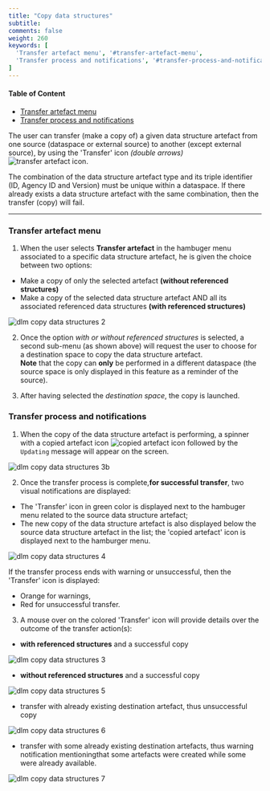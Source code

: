```yaml
---
title: "Copy data structures"
subtitle: 
comments: false
weight: 260
keywords: [
  'Transfer artefact menu', '#transfer-artefact-menu',
  'Transfer process and notifications', '#transfer-process-and-notifications',
]
---
```


#### Table of Content
- [Transfer artefact menu](#transfer-artefact-menu)
- [Transfer process and notifications](#transfer-process-and-notifications)

The user can transfer (make a copy of) a given data structure artefact from one source (dataspace or external source) to another (except external source), by using the 'Transfer' icon *(double arrows)* ![transfer artefact icon](/dotstatsuite-documentation/images/dlm-copy-data-structures-icon.png).  

The combination of the data structure artefact type and its triple identifier (ID, Agency ID and Version) must be unique within a dataspace. If there already exists a data structure artefact with the same combination, then the transfer (copy) will fail.

---

### Transfer artefact menu

1. When the user selects **Transfer artefact** in the hambuger menu associated to a specific data structure artefact, he is given the choice between two options:
* Make a copy of only the selected artefact **(without referenced structures)**
* Make a copy of the selected data structure artefact AND all its associated referenced data structures **(with referenced structures)**

![dlm copy data structures 2](/dotstatsuite-documentation/images/dlm-copy-data-structures-2.png)  

2. Once the option *with or without referenced structures* is selected, a second sub-menu (as shown above) will request the user to choose for a destination space to copy the data structure artefact.  
**Note** that the copy can **only** be performed in a different dataspace (the source space is only displayed in this feature as a reminder of the source).
 
3. After having selected the *destination space*, the copy is launched.  

### Transfer process and notifications
 
1. When the copy of the data structure artefact is performing, a spinner with a copied artefact icon ![copied artefact icon](/dotstatsuite-documentation/images/dlm-copy-data-structures-copiedartefact-icon.png) followed by the `Updating` message will appear on the screen.

![dlm copy data structures 3b](/dotstatsuite-documentation/images/dlm-copy-data-structures-3b.png)   

2. Once the transfer process is complete,**for successful transfer**, two visual notifications are displayed:
* The 'Transfer' icon in green color is displayed next to the hambuger menu related to the source data structure artefact; 
* The new copy of the data structure artefact is also displayed below the source data structure artefact in the list; the 'copied artefact' icon is displayed next to the hamburger menu.

![dlm copy data structures 4](/dotstatsuite-documentation/images/dlm-copy-data-structures-4.png)  

If the transfer process ends with warning or unsuccessful, then the 'Transfer' icon is displayed:
* Orange for warnings,
* Red for unsuccessful transfer.

3. A mouse over on the colored 'Transfer' icon will provide details over the outcome of the transfer action(s):
* **with referenced structures** and a successful copy

![dlm copy data structures 3](/dotstatsuite-documentation/images/dlm-copy-data-structures-3.png)  

* **without referenced structures** and a successful copy

![dlm copy data structures 5](/dotstatsuite-documentation/images/dlm-copy-data-structures-5.png)  

* transfer with already existing destination artefact, thus unsuccessful copy

![dlm copy data structures 6](/dotstatsuite-documentation/images/dlm-copy-data-structures-6.png)  

* transfer with some already existing destination artefacts, thus warning notification mentioningthat some artefacts were created while some were already available.

![dlm copy data structures 7](/dotstatsuite-documentation/images/dlm-copy-data-structures-7.png)    
